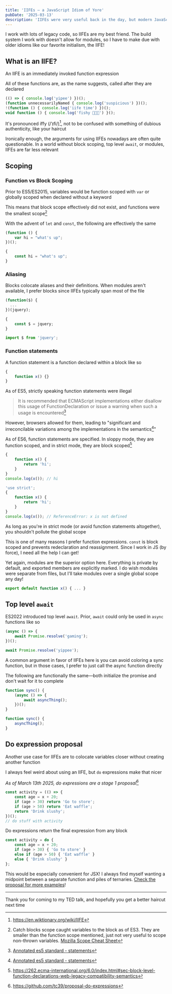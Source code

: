 ```yaml
---
title: 'IIFEs — a JavaScript Idiom of Yore'
pubDate: '2025-03-13'
description: 'IIFEs were very useful back in the day, but modern JavaScript has made them irrelevant'
---
```


I work with lots of legacy code, so IIFEs are my best friend. The build system I work with doesn't allow for modules, so I have to make due with older idioms like our favorite initialism, the IIFE!

## What is an IIFE?

An IIFE is an immediately invoked function expression

All of these functions are, as the name suggests, called after they are declared

<!-- prettier-ignore -->
```js
(() => { console.log('yipee') })();
(function unnecessarilyNamed { console.log('suspicious') })();
!(function () { console.log('iife time') })();
void function () { console.log('fishy 🤔🤔🤔') }(); 
```

It's pronounced iffy (/ˈɪfi/)[^iifePronunciation], not to be confused with something of dubious authenticity, like your haircut

[^iifePronunciation]: https://en.wiktionary.org/wiki/IIFE

Ironically enough, the arguments for using IIFEs nowadays are often quite questionable. In a world without block scoping, top level `await`, or modules, IIFEs are far less relevant

## Scoping

### Function vs Block Scoping

Prior to ES5/ES2015, variables would be function scoped with `var` or globally scoped when declared without a keyword

This means that block scope effectively did not exist, and functions were the smallest scope[^tryCatchScope]

[^tryCatchScope]: Catch blocks scope caught variables to the block as of ES3. They are smaller than the function scope mentioned, just not very useful to scope non-thrown variables. [Mozilla Scope Cheat Sheet](scopeCheatSheet)

[scopeCheatSheet]: https://web.archive.org/web/20121022212951/https://developer.mozilla.org/en-US/docs/JavaScript/Reference/Scope_Cheatsheet

With the advent of `let` and `const`, the following are effectively the same

```js
(function () {
	var hi = "what's up";
})();
```

```js
{
	const hi = "what's up";
}
```

### Aliasing

Blocks colocate aliases and their definitions. When modules aren't available, I prefer blocks since IIFEs typically span most of the file

```js
(function($) {
  ...
})(jquery);
```

```js
{
	const $ = jquery;
}
```

```js
import $ from 'jquery';
```

### Function statements

A function statement is a function declared within a block like so

```js
{
	function x() {}
}
```

As of ES5, strictly speaking function statements were illegal

> It is recommended that ECMAScript implementations either disallow this usage of FunctionDeclaration or issue a warning when such a usage is encountered[^es5StatementSpec]

However, browsers allowed for them, leading to "significant and irreconcilable variations among the implementations in the semantics[^es5StatementSpec]"

[^es5StatementSpec]: [Annotated es5 standard - statements](https://es5.github.io/#x12)

As of ES6, function statements are specified. In sloppy mode, they are function scoped, and in strict mode, they are block scoped[^blockLevelDeclarations]

[^blockLevelDeclarations]: https://262.ecma-international.org/6.0/index.html#sec-block-level-function-declarations-web-legacy-compatibility-semantics

```js
{
	function x() {
		return 'hi';
	}
}
console.log(x()); // hi
```

```js
'use strict';
{
	function x() {
		return 'hi';
	}
}
console.log(x()); // ReferenceError: x is not defined
```

As long as you're in strict mode (or avoid function statements altogether), you shouldn't pollute the global scope

This is one of many reasons I prefer function expressions. `const` is block scoped and prevents redeclaration and reassignment. Since I work in JS (by force), I need all the help I can get!

Yet again, modules are the superior option here. Everything is private by default, and exported members are explicitly marked. I do wish modules were separate from files, but I'll take modules over a single global scope any day!

```js
export default function x() { ... }
```

## Top level `await`

ES2022 introduced top level `await`. Prior, `await` could only be used in `async` functions like so

```js
(async () => {
	await Promise.resolve('gaming');
})();
```

```js
await Promise.resolve('yippee');
```

A common argument in favor of IIFEs here is you can avoid coloring a sync function, but in those cases, I prefer to just call the async function directly

The following are functionally the same—both initialize the promise and don't wait for it to complete

```js
function sync() {
	(async () => {
		await asyncThing();
	})();
}
```

```js
function sync() {
	asyncThing();
}
```

## Do expression proposal

Another use case for IIFEs are to colocate variables closer without creating another function

I always feel weird about using an IIFE, but `do` expressions make that nicer

_As of March 13th 2025, do expressions are a stage 1 proposal_[^doExpression]

[^doExpression]: https://github.com/tc39/proposal-do-expressions

```js
const activity = (() => {
	const age = x + 20;
	if (age > 30) return 'Go to store';
	if (age > 50) return 'Eat waffle';
	return 'Drink slushy';
})();
// do stuff with activity
```

Do expressions return the final expression from any block

<!-- prettier-ignore -->
```js
const activity = do {
	const age = x + 20;
	if (age > 30) { 'Go to store' }
	else if (age > 50) { 'Eat waffle' }
	else { 'Drink slushy' }
};
```

This would be especially convenient for JSX! I always find myself wanting a midpoint between a separate function and piles of ternaries. [Check the proposal for more examples](^doExpression)!

---

Thank you for coming to my TED talk, and hopefully you get a better haircut next time
